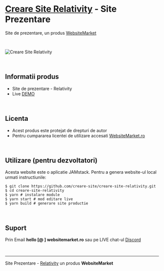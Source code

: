 # [Creare Site Relativity](https://creare-site-relativity.websitemarket.ro/) - Site Prezentare

Site de prezentare, un produs [WebsiteMarket](https://websitemarket.ro)

<br />

![Creare Site Relativity](https://raw.githubusercontent.com/creare-site/static/master/produse/creare-site-relativity-intro.gif)

<br />

## Informatii produs

- Site de prezentare - Relativity
- Live [DEMO](https://creare-site-relativity.websitemarket.ro)
 
<br />

## Licenta

- Acest produs este protejat de drepturi de autor
- Pentru cumpararea licentei de utilizare accesati [WebsiteMarket.ro](https://websitemarket.ro) 

<br />

## Utilizare (pentru dezvoltatori)

Acesta website este o aplicatie JAMstack. Pentru a genera website-ul local urmati instructiunile:

```
$ git clone https://github.com/creare-site/creare-site-relativity.git
$ cd creare-site-relativity
$ yarn # instalare module
$ yarn start # mod editare live
$ yarn build # generare site productie
```

<br />

## Suport

Prin Email **hello [@ ] websitemarket.ro** sau pe LIVE chat-ul [Discord](https://discord.gg/MFRQmAk)

<br />

---
Site Prezentare - [Relativity](https://creare-site-relativity.websitemarket.ro/) un produs **WebsiteMarket**
